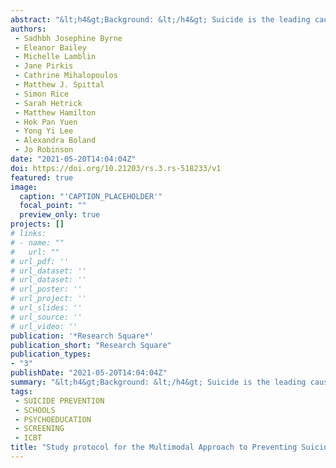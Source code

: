 ```yaml
---
abstract: "&lt;h4&gt;Background: &lt;/h4&gt; Suicide is the leading cause of death among young Australians, accounting for one-third of all deaths in those under 25. Schools are a logical setting for youth suicide prevention activities, with universal, selective and indicated approaches all demonstrating efficacy. Given that international best practice recommends suicide prevention programs combine these approaches, and that to date this has not been done in school settings, this study aims to evaluate a suicide prevention program incorporating universal, selective and indicated components in schools. &lt;h4&gt;Methods: &lt;/h4&gt; This study is a trial of a multimodal suicide prevention program for young people. The program involves delivering universal psychoeducation (safeTALK) to all students, screening them for suicide risk, and delivering internet-based Cognitive Behavioural Therapy (Reframe IT) to those students identified as being at high risk for suicide. The program will be trialled in secondary schools in Melbourne, Australia, and target year 10 students (15 and 16 year-olds). safeTALK and screening will be evaluated using a single group pre-test/post-test case series, and Reframe IT will be evaluated in a Randomised Controlled Trial. The primary outcome is change in suicidal ideation; other outcomes include help-seeking behaviour and intentions, and suicide knowledge and stigma. The program’s cost-effectiveness will also be evaluated. &lt;h4&gt;Discussion: &lt;/h4&gt; This study is the first to evaluate a suicide prevention program comprising universal, selective and indicated components in Australian schools. If the program is found to be efficacious and cost-effective, it could be more widely disseminated in schools and may ultimately lead to reduced rates of suicide and suicidal behaviour in school students across the region."
authors:
 - Sadhbh Josephine Byrne
 - Eleanor Bailey
 - Michelle Lamblin
 - Jane Pirkis
 - Cathrine Mihalopoulos
 - Matthew J. Spittal
 - Simon Rice
 - Sarah Hetrick
 - Matthew Hamilton
 - Hok Pan Yuen
 - Yong Yi Lee
 - Alexandra Boland
 - Jo Robinson
date: "2021-05-20T14:04:04Z"
doi: https://doi.org/10.21203/rs.3.rs-518233/v1
featured: true
image:
  caption: "'CAPTION_PLACEHOLDER'"
  focal_point: ""
  preview_only: true
projects: []
# links:
# - name: ""
#   url: ""
# url_pdf: ''
# url_dataset: ''
# url_dataset: ''
# url_poster: ''
# url_project: ''
# url_slides: ''
# url_source: ''
# url_video: '' 
publication: '*Research Square*'
publication_short: "Research Square"
publication_types:
- "3"
publishDate: "2021-05-20T14:04:04Z"
summary: "&lt;h4&gt;Background: &lt;/h4&gt; Suicide is the leading cause of death among young Australians, accounting for one-third of all deaths in those under 25.  Schools are a logical setting for youth suicide prevention activities, with universal, selective and indicated approaches all demonstrating efficacy..."
tags:
 - SUICIDE PREVENTION
 - SCHOOLS
 - PSYCHOEDUCATION
 - SCREENING
 - ICBT
title: "Study protocol for the Multimodal Approach to Preventing Suicide in Schools (MAPSS) project: A regionally-based trial of an integrated response to suicide risk among secondary school students"
---
```

